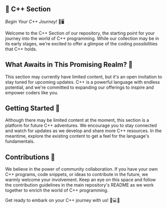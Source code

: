 

## 🚀 C++ Section
*Begin Your C++ Journey!* 🌟🖥️

Welcome to the C++ Section of our repository, the starting point for your journey into the world of C++ programming. While our collection may be in its early stages, we're excited to offer a glimpse of the coding possibilities that C++ holds.

## What Awaits in This Promising Realm? 🌌
This section may currently have limited content, but it's an open invitation to stay tuned for upcoming updates. C++ is a powerful language with endless potential, and we're committed to expanding our offerings to inspire and empower coders like you.

## Getting Started 🚀
Although there may be limited content at the moment, this section is a platform for future C++ adventures. We encourage you to stay connected and watch for updates as we develop and share more C++ resources. In the meantime, explore the existing content to get a feel for the language's fundamentals.

## Contributions 🤝
We believe in the power of community collaboration. If you have your own C++ programs, code snippets, or ideas to contribute in the future, we warmly welcome your involvement. Keep an eye on this space and follow the contribution guidelines in the main repository's README as we work together to enrich the world of C++ programming.

Get ready to embark on your C++ journey with us! 🚀💻🌟
